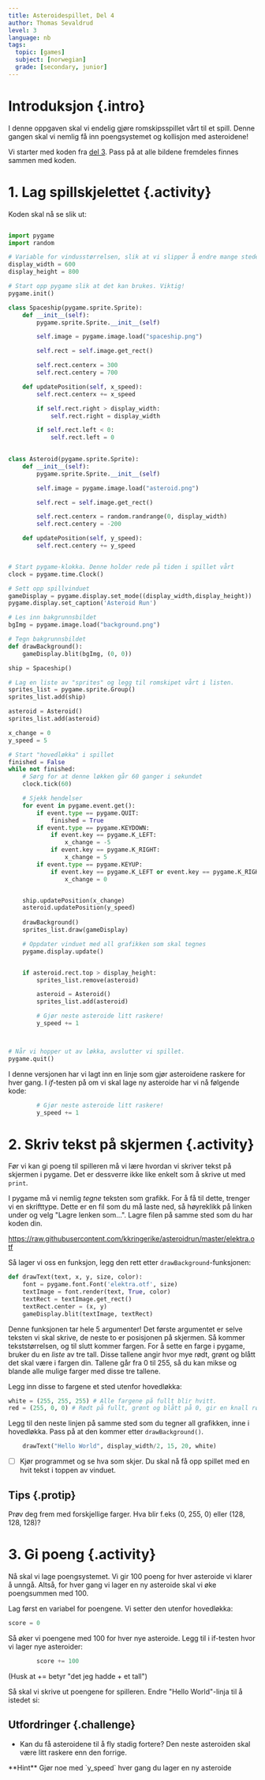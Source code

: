 ```yaml
---
title: Asteroidespillet, Del 4
author: Thomas Sevaldrud
level: 3
language: nb
tags:
  topic: [games]
  subject: [norwegian]
  grade: [secondary, junior]
---
```


# Introduksjon {.intro}
I denne oppgaven skal vi endelig gjøre romskipsspillet vårt til et spill. Denne gangen skal vi nemlig få inn poengsystemet og kollisjon med asteroidene!

Vi starter med koden fra  [del 3](/python/pygame_intro/pygame_romskip_3.html). Pass på at alle bildene fremdeles finnes sammen med koden.

# 1. Lag spillskjelettet {.activity}

Koden skal nå se slik ut:

```python

import pygame
import random

# Variable for vindusstørrelsen, slik at vi slipper å endre mange steder hvis vi vil bytte størrelse
display_width = 600
display_height = 800

# Start opp pygame slik at det kan brukes. Viktig!
pygame.init()

class Spaceship(pygame.sprite.Sprite):
    def __init__(self):
        pygame.sprite.Sprite.__init__(self)

        self.image = pygame.image.load("spaceship.png")

        self.rect = self.image.get_rect()

        self.rect.centerx = 300
        self.rect.centery = 700

    def updatePosition(self, x_speed):
        self.rect.centerx += x_speed

        if self.rect.right > display_width:
            self.rect.right = display_width

        if self.rect.left < 0:
            self.rect.left = 0
 

class Asteroid(pygame.sprite.Sprite):
    def __init__(self):
        pygame.sprite.Sprite.__init__(self)

        self.image = pygame.image.load("asteroid.png")

        self.rect = self.image.get_rect()

        self.rect.centerx = random.randrange(0, display_width)
        self.rect.centery = -200

    def updatePosition(self, y_speed):
        self.rect.centery += y_speed


# Start pygame-klokka. Denne holder rede på tiden i spillet vårt
clock = pygame.time.Clock()

# Sett opp spillvinduet
gameDisplay = pygame.display.set_mode((display_width,display_height))
pygame.display.set_caption('Asteroid Run')

# Les inn bakgrunnsbildet
bgImg = pygame.image.load("background.png")

# Tegn bakgrunnsbildet
def drawBackground():
    gameDisplay.blit(bgImg, (0, 0))

ship = Spaceship()

# Lag en liste av "sprites" og legg til romskipet vårt i listen.
sprites_list = pygame.sprite.Group()
sprites_list.add(ship)

asteroid = Asteroid()
sprites_list.add(asteroid)

x_change = 0
y_speed = 5

# Start "hovedløkka" i spillet
finished = False
while not finished:
    # Sørg for at denne løkken går 60 ganger i sekundet
    clock.tick(60)

    # Sjekk hendelser
    for event in pygame.event.get():
        if event.type == pygame.QUIT:
            finished = True
        if event.type == pygame.KEYDOWN:
            if event.key == pygame.K_LEFT:
                x_change = -5
            if event.key == pygame.K_RIGHT:
                x_change = 5
        if event.type == pygame.KEYUP:
            if event.key == pygame.K_LEFT or event.key == pygame.K_RIGHT:
                x_change = 0


    ship.updatePosition(x_change)
    asteroid.updatePosition(y_speed)
               
    drawBackground()
    sprites_list.draw(gameDisplay)

    # Oppdater vinduet med all grafikken som skal tegnes
    pygame.display.update()


    if asteroid.rect.top > display_height:
        sprites_list.remove(asteroid)

        asteroid = Asteroid()
        sprites_list.add(asteroid)

        # Gjør neste asteroide litt raskere!
        y_speed += 1



# Når vi hopper ut av løkka, avslutter vi spillet.
pygame.quit()

```

I denne versjonen har vi lagt inn en linje som gjør asteroidene raskere for hver gang. I *if*-testen på om vi skal lage ny asteroide har vi nå følgende kode:


```python
        # Gjør neste asteroide litt raskere!
        y_speed += 1
```


# 2. Skriv tekst på skjermen  {.activity}

Før vi kan gi poeng til spilleren må vi lære hvordan vi skriver tekst på skjermen i pygame. Det er dessverre ikke like enkelt som å skrive ut med `print`.

I pygame må vi nemlig *tegne* teksten som grafikk. For å få til dette, trenger vi en skrifttype. Dette er en fil som du må laste ned, så høyreklikk på linken under og velg "Lagre lenken som...". Lagre filen på samme sted som du har koden din.

https://raw.githubusercontent.com/kkringerike/asteroidrun/master/elektra.otf

Så lager vi oss en funksjon, legg den rett etter `drawBackground`-funksjonen:

```python
def drawText(text, x, y, size, color):
    font = pygame.font.Font('elektra.otf', size)
    textImage = font.render(text, True, color)
    textRect = textImage.get_rect()
    textRect.center = (x, y)
    gameDisplay.blit(textImage, textRect)
```

Denne funksjonen tar hele 5 argumenter! Det første argumentet er selve teksten vi skal skrive, de neste to er posisjonen på skjermen. Så kommer tekststørrelsen, og til slutt kommer fargen. For å sette en farge i pygame, bruker du en *liste* av tre tall. Disse tallene angir hvor mye rødt, grønt og blått det skal være i fargen din. Tallene går fra 0 til 255, så du kan mikse og blande alle mulige farger med disse tre tallene. 

Legg inn disse to fargene et sted utenfor hovedløkka:

```python
white = (255, 255, 255) # Alle fargene på fullt blir hvitt.
red = (255, 0, 0) # Rødt på fullt, grønt og blått på 0, gir en knall rødfarge.
```

Legg til den neste linjen på samme sted som du tegner all grafikken, inne i hovedløkka. Pass på at den kommer etter `drawBackground()`.

```python
    drawText("Hello World", display_width/2, 15, 20, white)
```

- [ ] Kjør programmet og se hva som skjer. Du skal nå få opp spillet med en hvit tekst i toppen av vinduet.


## Tips {.protip}
Prøv deg frem med forskjellige farger. Hva blir f.eks (0, 255, 0) eller (128, 128, 128)?

# 3. Gi poeng  {.activity}

Nå skal vi lage poengsystemet. Vi gir 100 poeng for hver asteroide vi klarer å unngå. Altså, for hver gang vi lager en ny asteroide skal vi øke poengsummen med 100.

Lag først en variabel for poengene. Vi setter den utenfor hovedløkka:

```python
score = 0
```

Så øker vi poengene med 100 for hver nye asteroide. Legg til i if-testen hvor vi lager nye asteroider:

```python
        score += 100
```

(Husk at += betyr "det jeg hadde + et tall")


Så skal vi skrive ut poengene for spilleren. Endre "Hello World"-linja til å istedet si:



## Utfordringer {.challenge}
 - Kan du få asteroidene til å fly stadig fortere? Den neste asteroiden skal være litt raskere enn den forrige.
<toggle>
**Hint**
<hide>
   Gjør noe med `y_speed` hver gang du lager en ny asteroide
</hide>
</toggle>
